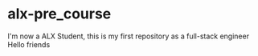 # alx-pre_course
I'm now a ALX Student, this is my first repository as a full-stack engineer
Hello friends
